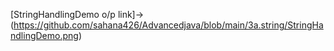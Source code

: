 [StringHandlingDemo o/p link]->(https://github.com/sahana426/Advancedjava/blob/main/3a.string/StringHandlingDemo.png)
